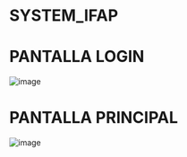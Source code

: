 # SYSTEM_IFAP

# PANTALLA LOGIN
![image](https://user-images.githubusercontent.com/69173958/129429861-aca7de39-4278-4d92-89ad-3f564e5b9910.png)

# PANTALLA PRINCIPAL
![image](https://user-images.githubusercontent.com/69173958/129429786-c0e8e0cb-cbab-464b-bf33-47649ed72393.png)

